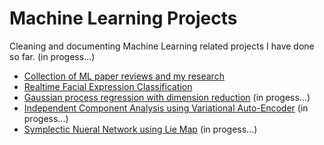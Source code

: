 # Machine Learning Projects

Cleaning and documenting Machine Learning related projects I have done so far. (in progess...)

- [Collection of ML paper reviews and my research](./PaperReview/README.md)   
- [Realtime Facial Expression Classification](./FacialExpression/FacialExpression.md)
- [Gaussian process regression with dimension reduction](./GP4Optim/GP4Optim.md)   (in progess...)
- [Independent Component Analysis using Variational Auto-Encoder]()   (in progess...)
- [Symplectic Nueral Network using Lie Map]()   (in progess...)
